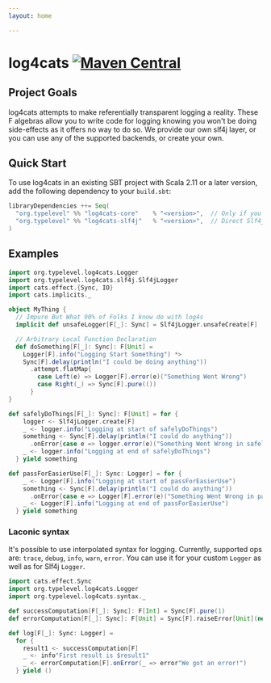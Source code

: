```yaml
---
layout: home

---
```

# log4cats [![Maven Central](https://maven-badges.herokuapp.com/maven-central/org.typelevel/log4cats-core_2.12/badge.svg)](https://maven-badges.herokuapp.com/maven-central/org.typelevel/log4cats-core_2.12)

## Project Goals

log4cats attempts to make referentially transparent logging a reality. These F algebras allow you to write
code for logging knowing you won't be doing side-effects as it offers no way to do so. We provide our own slf4j layer,
or you can use any of the supported backends, or create your own.

## Quick Start

To use log4cats in an existing SBT project with Scala 2.11 or a later version, add the following dependency to your
`build.sbt`:

```scala
libraryDependencies ++= Seq(
  "org.typelevel" %% "log4cats-core"    % "<version>",  // Only if you want to Support Any Backend
  "org.typelevel" %% "log4cats-slf4j"   % "<version>",  // Direct Slf4j Support - Recommended
)
```

## Examples

```scala mdoc
import org.typelevel.log4cats.Logger
import org.typelevel.log4cats.slf4j.Slf4jLogger
import cats.effect.{Sync, IO}
import cats.implicits._

object MyThing {
  // Impure But What 90% of Folks I know do with log4s
  implicit def unsafeLogger[F[_]: Sync] = Slf4jLogger.unsafeCreate[F]

  // Arbitrary Local Function Declaration
  def doSomething[F[_]: Sync]: F[Unit] =
    Logger[F].info("Logging Start Something") *>
    Sync[F].delay(println("I could be doing anything"))
      .attempt.flatMap{
        case Left(e) => Logger[F].error(e)("Something Went Wrong")
        case Right(_) => Sync[F].pure(())
      }
}

def safelyDoThings[F[_]: Sync]: F[Unit] = for {
    logger <- Slf4jLogger.create[F]
    _ <- logger.info("Logging at start of safelyDoThings")
    something <- Sync[F].delay(println("I could do anything"))
      .onError{case e => logger.error(e)("Something Went Wrong in safelyDoThings")}
    _ <- logger.info("Logging at end of safelyDoThings")
  } yield something

def passForEasierUse[F[_]: Sync: Logger] = for {
    _ <- Logger[F].info("Logging at start of passForEasierUse")
    something <- Sync[F].delay(println("I could do anything"))
      .onError{case e => Logger[F].error(e)("Something Went Wrong in passForEasierUse")}
    _ <- Logger[F].info("Logging at end of passForEasierUse")
  } yield something
```

### Laconic syntax
It's possible to use interpolated syntax for logging. 
Currently, supported ops are: `trace`, `debug`, `info`, `warn`, `error`.
You can use it for your custom `Logger` as well as for Slf4j `Logger`.

```scala mdoc
import cats.effect.Sync
import org.typelevel.log4cats.Logger
import org.typelevel.log4cats.syntax._

def successComputation[F[_]: Sync]: F[Int] = Sync[F].pure(1)
def errorComputation[F[_]: Sync]: F[Unit] = Sync[F].raiseError[Unit](new Throwable("Sorry!"))

def log[F[_]: Sync: Logger] = 
  for {
    result1 <- successComputation[F]
    _ <- info"First result is $result1"
    _ <- errorComputation[F].onError(_ => error"We got an error!")
  } yield ()
```
